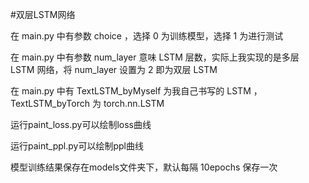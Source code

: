 #双层LSTM网络

在 main.py 中有参数 choice ，选择 0 为训练模型，选择 1 为进行测试

在 main.py 中有参数 num_layer 意味 LSTM 层数，实际上我实现的是多层 LSTM 网络，将 num_layer 设置为 2 即为双层 LSTM

在 main.py 中有 TextLSTM_byMyself 为我自己书写的 LSTM ， TextLSTM_byTorch 为 torch.nn.LSTM 

运行paint_loss.py可以绘制loss曲线

运行paint_ppl.py可以绘制ppl曲线

模型训练结果保存在models文件夹下，默认每隔 10epochs 保存一次
